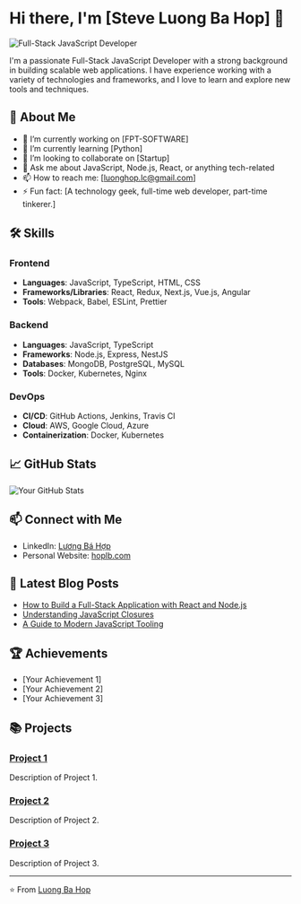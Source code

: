 # Hi there, I'm [Steve Luong Ba Hop] 👋

![Full-Stack JavaScript Developer](https://your-image-url.com)

I'm a passionate Full-Stack JavaScript Developer with a strong background in building scalable web applications. I have experience working with a variety of technologies and frameworks, and I love to learn and explore new tools and techniques.

## 🚀 About Me

- 🔭 I’m currently working on [FPT-SOFTWARE]
- 🌱 I’m currently learning [Python]
- 👯 I’m looking to collaborate on [Startup]
- 💬 Ask me about JavaScript, Node.js, React, or anything tech-related
- 📫 How to reach me: [luonghop.lc@gmail.com]
- ⚡ Fun fact: [A technology geek, full-time web developer, part-time tinkerer.]

## 🛠️ Skills

### Frontend
- **Languages**: JavaScript, TypeScript, HTML, CSS
- **Frameworks/Libraries**: React, Redux, Next.js, Vue.js, Angular
- **Tools**: Webpack, Babel, ESLint, Prettier

### Backend
- **Languages**: JavaScript, TypeScript
- **Frameworks**: Node.js, Express, NestJS
- **Databases**: MongoDB, PostgreSQL, MySQL
- **Tools**: Docker, Kubernetes, Nginx

### DevOps
- **CI/CD**: GitHub Actions, Jenkins, Travis CI
- **Cloud**: AWS, Google Cloud, Azure
- **Containerization**: Docker, Kubernetes

## 📈 GitHub Stats

![Your GitHub Stats](https://github-readme-stats.vercel.app/api?username=your-github-username&show_icons=true&theme=radical)

## 📫 Connect with Me

- LinkedIn: [Lương Bá Hợp](https://www.linkedin.com/in/steve-luong-ba-hop-88890ba0/)
- Personal Website: [hoplb.com](https://hoplb.com)

## 📝 Latest Blog Posts

<!-- BLOG-POST-LIST:START -->
- [How to Build a Full-Stack Application with React and Node.js](https://your-blog.com/full-stack-react-node)
- [Understanding JavaScript Closures](https://your-blog.com/javascript-closures)
- [A Guide to Modern JavaScript Tooling](https://your-blog.com/modern-js-tooling)
<!-- BLOG-POST-LIST:END -->

## 🏆 Achievements

- [Your Achievement 1]
- [Your Achievement 2]
- [Your Achievement 3]

## 📚 Projects

### [Project 1](https://github.com/your-github-username/project-1)
Description of Project 1.

### [Project 2](https://github.com/your-github-username/project-2)
Description of Project 2.

### [Project 3](https://github.com/your-github-username/project-3)
Description of Project 3.

---

⭐️ From [Luong Ba Hop](https://github.com/luongbahop)
